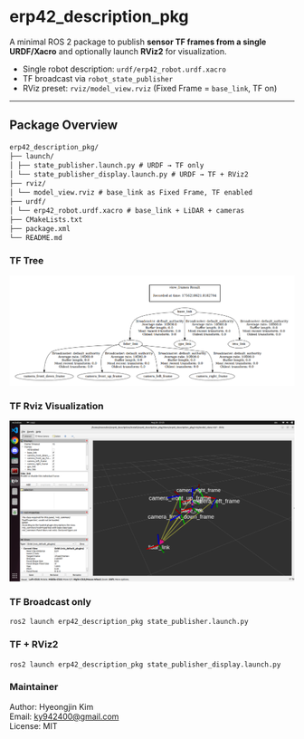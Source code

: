 # erp42_description_pkg

A minimal ROS 2 package to publish **sensor TF frames from a single URDF/Xacro** and optionally launch **RViz2** for visualization.

- Single robot description: `urdf/erp42_robot.urdf.xacro`
- TF broadcast via `robot_state_publisher`
- RViz preset: `rviz/model_view.rviz` (Fixed Frame = `base_link`, TF on)

---

## Package Overview
```
erp42_description_pkg/
├── launch/
│ ├── state_publisher.launch.py # URDF → TF only
│ └── state_publisher_display.launch.py # URDF → TF + RViz2
├── rviz/
│ └── model_view.rviz # base_link as Fixed Frame, TF enabled
├── urdf/
│ └── erp42_robot.urdf.xacro # base_link + LiDAR + cameras
├── CMakeLists.txt
├── package.xml
└── README.md
```

### TF Tree
![TF Tree](images/tf_tree.png)

### TF Rviz Visualization
![TF in RViz](images/tf_rviz.png)

### TF Broadcast only
```
ros2 launch erp42_description_pkg state_publisher.launch.py
```

### TF + RViz2
```
ros2 launch erp42_description_pkg state_publisher_display.launch.py
```

### Maintainer

Author: Hyeongjin Kim  
Email: ky942400@gmail.com  
License: MIT